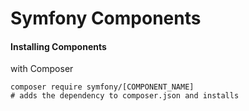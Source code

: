 Symfony Components
==================


#### Installing Components

with Composer

    composer require symfony/[COMPONENT_NAME] 
    # adds the dependency to composer.json and installs
        
